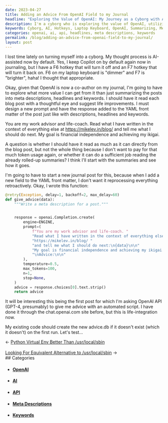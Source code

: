 ```yaml
---
date: 2023-04-27
title: Adding an Advice From OpenAI Field to my Journal
headline: "Exploring the Value of OpenAI: My Journey as a Cyborg with AI-Assisted Thought Processes"
description: I'm a cyborg who is exploring the value of OpenAI, utilizing AI-assisted thought processes and hotkeys to turn the AI on and off. I'm testing a function to give advice from the OpenAI API and am using it to summarize blog posts into meta descriptions, headlines, and keywords, as well as suggest life improvements.
keywords: Cyborg, AI, Hotkeys, Laptop Keyboard, OpenAI, Summarizing, Meta Descriptions, Headlines, Keywords, Life Improvements, Function, Advice, API, Testing
categories: openai, ai, api, headlines, meta descriptions, keywords
permalink: /blog/adding-an-advice-from-openai-field-to-my-journal/
layout: post
---
```



I lost time lately on turning myself into a cyborg. My thought process is
AI-assisted now by default. Yes, I keep Copilot on by default again now in
journaling, but I have a F6 hotkey that will turn it off and an F7 hotkey that
will turn it back on. F6 on my laptop keyboard is "dimmer" and F7 is
"brighter", haha! I thought that appropriate.

Okay, given that OpenAI is now a co-author on my journal, I'm going to have to
explore what more value I can get from it than just summarizing the posts into
meta descriptions, headlines and keywords. I should have it read each blog post
with a thoughtful eye and suggest life improvements. I must design a new prompt
and have the response added to the YAML front matter of the post just like with
descriptions, headlines and keywords.

You are my work advisor and life-coach. Read what I have written in the context
of everything else at https://mikelev.in/blog/ and tell me what I should do
next. My goal is financial independence and achieving my ikigai.

A question is whether I should have it read as much as it can directly from the
blog post, but not the whole thing because I don't want to pay for that much
token usage again, or whether it can do a sufficient job reading the already
rolled-up summaries? I think I'll start with the summaries and see how it goes.

I'm going to have to start a new journal post for this, because when I add a
new field to the YAML front matter, I don't want it reprocessing everything
retroactively. Okay, I wrote this function:

```python
@retry(Exception, delay=1, backoff=2, max_delay=60)
def give_advice(data):
    """Write a meta description for a post."""


    response = openai.Completion.create(
        engine=ENGINE,
        prompt=(
            f"You are my work advisor and life-coach. "
            "Read what I have written in the context of everything else at "
            "https://mikelev.in/blog/ "
            "and tell me what I should do next:\n{data}\n\n"
            "My goal is financial independence and achieving my ikigai. "
            "\nAdvice:\n\n"
        ),
        temperature=0.5,
        max_tokens=100,
        n=1,
        stop=None,
    )
    advice = response.choices[0].text.strip()
    return advice
```

It will be interesting this being the first post for which I'm asking OpenAI
API (GPT-4, presumably) to give me advice with an automated script. I have done
it through the chat.openai.com site before, but this is life-integration now.
  
My existing code should create the new advice.db if it doesn't exist (which it
doesn't) on the first run. Let's test...


<div class="post-nav"><div class="post-nav-prev"><span class="arrow">&larr;&nbsp;</span><a href="/blog/python-virtual-env-better-than-usr-local-sbin">Python Virtual Env Better Than /usr/local/sbin</a></div> &nbsp; <div class="post-nav-next"><a href="/blog/looking-for-equivalent-alternative-to-usr-local-sbin">Looking For Equivalent Alternative to /usr/local/sbin</a><span class="arrow">&nbsp;&rarr;</span></div></div>
## Categories

<ul>
<li><h4><a href='/openai/'>OpenAI</a></h4></li>
<li><h4><a href='/ai/'>AI</a></h4></li>
<li><h4><a href='/api/'>API</a></h4></li>
<li><h4><a href='/meta-descriptions/'>Meta Descriptions</a></h4></li>
<li><h4><a href='/keywords/'>Keywords</a></h4></li></ul>